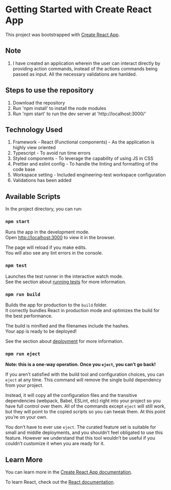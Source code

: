 # Getting Started with Create React App

This project was bootstrapped with [Create React App](https://github.com/facebook/create-react-app).

## Note

1. I have created an application wherein the user can interact directly by providing action commands, instead of the actions commands being passed as input. All the necessary validations are hanlded. 

## Steps to use the repository

1. Download the repository
2. Run 'npm install' to install the node modules
3. Run 'npm start' to run the dev server at 'http://localhost:3000/' 

## Technology Used

1. Framework - React (Functional components) - As the application is highly view oriented
2. Typescript - To avoid run time errors
3. Styled components - To leverage the capability of using JS in CSS
4. Prettier and eslint config - To handle the linting and formatting of the code base
5. Workspace setting - Included engineering-test workspace configuration
6. Validations has been added

## Available Scripts

In the project directory, you can run:

### `npm start`

Runs the app in the development mode.\
Open [http://localhost:3000](http://localhost:3000) to view it in the browser.

The page will reload if you make edits.\
You will also see any lint errors in the console.

### `npm test`

Launches the test runner in the interactive watch mode.\
See the section about [running tests](https://facebook.github.io/create-react-app/docs/running-tests) for more information.

### `npm run build`

Builds the app for production to the `build` folder.\
It correctly bundles React in production mode and optimizes the build for the best performance.

The build is minified and the filenames include the hashes.\
Your app is ready to be deployed!

See the section about [deployment](https://facebook.github.io/create-react-app/docs/deployment) for more information.

### `npm run eject`

**Note: this is a one-way operation. Once you `eject`, you can’t go back!**

If you aren’t satisfied with the build tool and configuration choices, you can `eject` at any time. This command will remove the single build dependency from your project.

Instead, it will copy all the configuration files and the transitive dependencies (webpack, Babel, ESLint, etc) right into your project so you have full control over them. All of the commands except `eject` will still work, but they will point to the copied scripts so you can tweak them. At this point you’re on your own.

You don’t have to ever use `eject`. The curated feature set is suitable for small and middle deployments, and you shouldn’t feel obligated to use this feature. However we understand that this tool wouldn’t be useful if you couldn’t customize it when you are ready for it.

## Learn More

You can learn more in the [Create React App documentation](https://facebook.github.io/create-react-app/docs/getting-started).

To learn React, check out the [React documentation](https://reactjs.org/).
